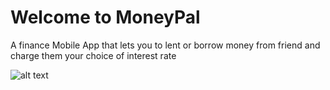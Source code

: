 # Welcome to MoneyPal

A finance Mobile App that lets you to lent or borrow money from friend and charge them your choice of interest rate

![alt text](<Screenshot 2024-10-14 at 10.53.56 PM.png>)